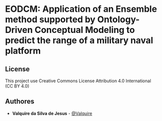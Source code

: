 # EODCM: Application of an Ensemble method supported by Ontology-Driven Conceptual Modeling to predict the range of a military naval platform

## License
This project use Creative Commons License Attribution 4.0 International (CC BY 4.0)

## Authores
- **Valquire da Silva de Jesus** - [@Valquire](https://github.com/Valquire)
